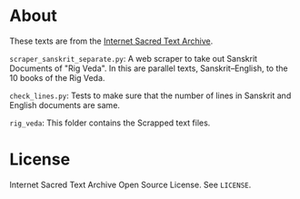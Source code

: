 # About

These texts are from the [Internet Sacred Text Archive](http://sacred-texts.com/hin/index.htm).

`scraper_sanskrit_separate.py`: A web scraper to take out Sanskrit Documents of "Rig Veda". In this are parallel texts, Sanskrit–English, to the 10 books of the Rig Veda.

`check_lines.py`: Tests to make sure that the number of lines in Sanskrit and English documents are same.

`rig_veda`: This folder contains the Scrapped text files.


# License

Internet Sacred Text Archive Open Source License. See `LICENSE`.
